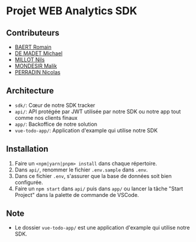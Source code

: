 # Projet WEB Analytics SDK
## Contributeurs
- [BAERT Romain](https://github.com/Ampersander)
- [DE MADET Michael](https://github.com/michael2509)
- [MILLOT Nils](https://github.com/NilsMillot)
- [MONDESIR Malik](https://github.com/mondesirm)
- [PERRADIN Nicolas](https://github.com/nicolasperradin)

## Architecture
- `sdk/`: Cœur de notre SDK tracker
- `api/`: API protégée par JWT utilisée par notre SDK ou notre app tout comme nos clients finaux
- `app/`: Backoffice de notre solution
- `vue-todo-app/`: Application d'example qui utilise notre SDK

## Installation
1. Faire un `<npm|yarn|pnpm> install` dans chaque répertoire.
2. Dans `api/`, renommer le fichier `.env.sample` dans `.env`.
3. Dans ce fichier `.env`, s'assurer que la base de données soit bien configurée.
4. Faire un `npm start` dans `api/` puis dans `app/` ou lancer la tâche "Start Project" dans la palette de commande de VSCode.

## Note
- Le dossier `vue-todo-app/` est une application d'example qui utilise notre SDK.
